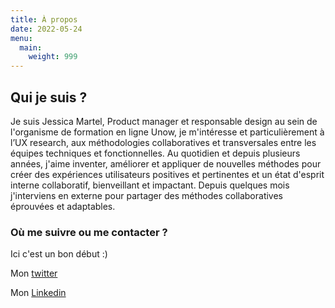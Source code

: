 ```yaml
---
title: À propos
date: 2022-05-24
menu:
  main:
    weight: 999
---
```


## Qui je suis ?
Je suis Jessica Martel, Product manager et responsable design au sein de l'organisme de formation en ligne Unow, je m'intéresse et particulièrement à l’UX research, aux méthodologies collaboratives et transversales entre les équipes techniques et fonctionnelles. 
Au quotidien et depuis plusieurs années, j'aime inventer, améliorer et appliquer de nouvelles méthodes pour créer des expériences utilisateurs positives et pertinentes et un état d'esprit interne collaboratif, bienveillant et impactant. 
Depuis quelques mois j'interviens en externe pour partager des méthodes collaboratives éprouvées et adaptables.

### Où me suivre ou me contacter ? 
Ici c'est un bon début :) 

Mon [twitter](https://twitter.com/jess_m_martel)

Mon [Linkedin](https://www.linkedin.com/in/jessica-productmanager/)
